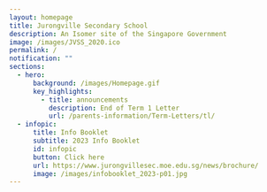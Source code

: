 ```yaml
---
layout: homepage
title: Jurongville Secondary School
description: An Isomer site of the Singapore Government
image: /images/JVSS_2020.ico
permalink: /
notification: ""
sections:
  - hero:
      background: /images/Homepage.gif
      key_highlights:
        - title: announcements
          description: End of Term 1 Letter
          url: /parents-information/Term-Letters/tl/
  - infopic:
      title: Info Booklet
      subtitle: 2023 Info Booklet
      id: infopic
      button: Click here
      url: https://www.jurongvillesec.moe.edu.sg/news/brochure/
      image: /images/infobooklet_2023-p01.jpg
---
```

